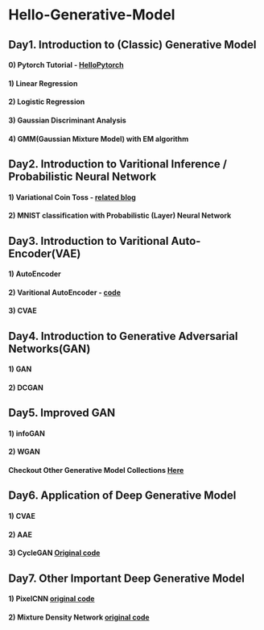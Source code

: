 
# Hello-Generative-Model

## Day1. Introduction to (Classic) Generative Model

#### 0) Pytorch Tutorial - [HelloPytorch](https://github.com/InsuJeon/HelloPyTorch)
#### 1) Linear Regression
#### 2) Logistic Regression
#### 3) Gaussian Discriminant Analysis
#### 4) GMM(Gaussian Mixture Model) with EM algorithm


## Day2. Introduction to Varitional Inference / Probabilistic Neural Network

#### 1) Variational Coin Toss - [related blog](http://www.openias.org/variational-coin-toss)
#### 2) MNIST classification with Probabilistic (Layer) Neural Network


## Day3. Introduction to Varitional Auto-Encoder(VAE)
#### 1) AutoEncoder
#### 2) Varitional AutoEncoder - [code](https://github.com/GunhoChoi/PyTorch-FastCampus/tree/master/08_Autoencoder)
#### 3) CVAE


## Day4. Introduction to Generative Adversarial Networks(GAN)
#### 1) GAN
#### 2) DCGAN


## Day5. Improved GAN
#### 1) infoGAN
#### 2) WGAN
#### Checkout Other Generative Model Collections [Here](https://github.com/znxlwm/pytorch-generative-model-collections)


## Day6. Application of Deep Generative Model
#### 1) CVAE
#### 2) AAE
#### 3) CycleGAN [Original code](https://github.com/togheppi/CycleGAN)

## Day7. Other Important Deep Generative Model
#### 1) PixelCNN [original code](https://github.com/pilipolio/learn-pytorch)
#### 2) Mixture Density Network [original code](https://github.com/hardmaru/pytorch_notebooks)

